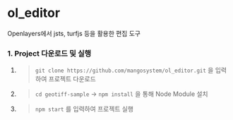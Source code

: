 # ol_editor
Openlayers에서 jsts, turfjs 등을 활용한 편집 도구


### 1. Project 다운로드 및 실행

1.  > `git clone https://github.com/mangosystem/ol_editor.git` 을 입력하여 프로젝트 다운로드
2.  > `cd geotiff-sample` → `npm install` 을 통해 Node Module 설치
3.  > `npm start` 를 입력하여 프로젝트 실행
